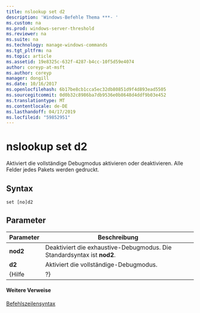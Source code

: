 ```yaml
---
title: nslookup set d2
description: 'Windows-Befehle Thema ***- '
ms.custom: na
ms.prod: windows-server-threshold
ms.reviewer: na
ms.suite: na
ms.technology: manage-windows-commands
ms.tgt_pltfrm: na
ms.topic: article
ms.assetid: 19e8325c-632f-4287-b4cc-10f5d59e4074
author: coreyp-at-msft
ms.author: coreyp
manager: dongill
ms.date: 10/16/2017
ms.openlocfilehash: 6b17be8cb1cca5ec32db80851d9f4d893ead5505
ms.sourcegitcommit: 0d0b32c8986ba7db9536e0b8648d4ddf9b03e452
ms.translationtype: MT
ms.contentlocale: de-DE
ms.lasthandoff: 04/17/2019
ms.locfileid: "59852951"
---
```

# <a name="nslookup-set-d2"></a>nslookup set d2



Aktiviert die vollständige Debugmodus aktivieren oder deaktivieren. Alle Felder jedes Pakets werden gedruckt.

## <a name="syntax"></a>Syntax

```
set [no]d2
```

## <a name="parameters"></a>Parameter

|Parameter|Beschreibung|
|---------|-----------|
|**nod2**|Deaktiviert die exhaustive-Debugmodus. Die Standardsyntax ist **nod2**.|
|**d2**|Aktiviert die vollständige-Debugmodus.|
|{Hilfe | ?}|Zeigt eine kurze Zusammenfassung der **Nslookup** Unterbefehle.|

#### <a name="additional-references"></a>Weitere Verweise

[Befehlszeilensyntax](command-line-syntax-key.md)